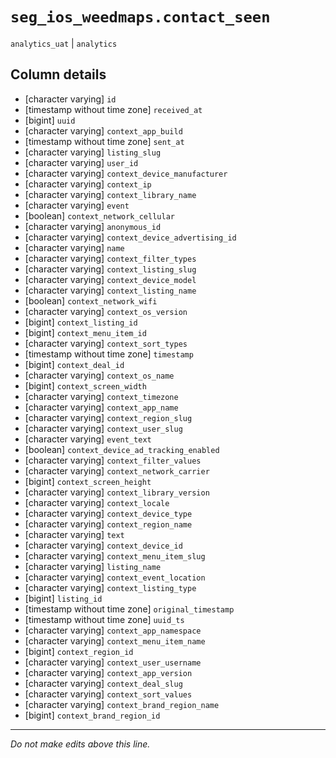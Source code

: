# `seg_ios_weedmaps.contact_seen`
`analytics_uat` | `analytics`

## Column details
* [character varying] `id`
* [timestamp without time zone] `received_at`
* [bigint]    `uuid`
* [character varying] `context_app_build`
* [timestamp without time zone] `sent_at`
* [character varying] `listing_slug`
* [character varying] `user_id`
* [character varying] `context_device_manufacturer`
* [character varying] `context_ip`
* [character varying] `context_library_name`
* [character varying] `event`
* [boolean]   `context_network_cellular`
* [character varying] `anonymous_id`
* [character varying] `context_device_advertising_id`
* [character varying] `name`
* [character varying] `context_filter_types`
* [character varying] `context_listing_slug`
* [character varying] `context_device_model`
* [character varying] `context_listing_name`
* [boolean]   `context_network_wifi`
* [character varying] `context_os_version`
* [bigint]    `context_listing_id`
* [bigint]    `context_menu_item_id`
* [character varying] `context_sort_types`
* [timestamp without time zone] `timestamp`
* [bigint]    `context_deal_id`
* [character varying] `context_os_name`
* [bigint]    `context_screen_width`
* [character varying] `context_timezone`
* [character varying] `context_app_name`
* [character varying] `context_region_slug`
* [character varying] `context_user_slug`
* [character varying] `event_text`
* [boolean]   `context_device_ad_tracking_enabled`
* [character varying] `context_filter_values`
* [character varying] `context_network_carrier`
* [bigint]    `context_screen_height`
* [character varying] `context_library_version`
* [character varying] `context_locale`
* [character varying] `context_device_type`
* [character varying] `context_region_name`
* [character varying] `text`
* [character varying] `context_device_id`
* [character varying] `context_menu_item_slug`
* [character varying] `listing_name`
* [character varying] `context_event_location`
* [character varying] `context_listing_type`
* [bigint]    `listing_id`
* [timestamp without time zone] `original_timestamp`
* [timestamp without time zone] `uuid_ts`
* [character varying] `context_app_namespace`
* [character varying] `context_menu_item_name`
* [bigint]    `context_region_id`
* [character varying] `context_user_username`
* [character varying] `context_app_version`
* [character varying] `context_deal_slug`
* [character varying] `context_sort_values`
* [character varying] `context_brand_region_name`
* [bigint]    `context_brand_region_id`

-------------------------------------------------------------------------------
*Do not make edits above this line.*
